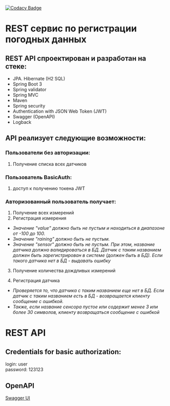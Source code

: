 [![Codacy Badge](https://app.codacy.com/project/badge/Grade/ec2e165f73844a95b9f24047685fc29c)](https://app.codacy.com/gh/AlekseiPetrovJ/weatherREST/dashboard?utm_source=gh&utm_medium=referral&utm_content=&utm_campaign=Badge_grade)


# REST сервис по регистрации погодных данных

## REST API спроектирован и разработан на стеке:

-   JPA. Hibernate (H2 SQL)
-   Spring Boot 3
-   Spring validator
-   Spring MVC
-   Maven
-   Spring security
-   Authentication with JSON Web Token (JWT)
-   Swagger (OpenAPI)
-   Logback

## API реализует следующие возможности:

### Пользователи без авторизации:

1)  Получение списка всех датчиков

### Пользователь BasicAuth:

1) доступ к получению токена JWT

### Авторизованный пользователь получает:

1)  Получение всех измерений
2)  Регистрация измерения

-   _Значение "value" должно быть не пустым и находиться в диапазоне от -100 до 100._
-   _Значение "raining" должно быть не пустым._
-   _Значение "sensor" должно быть не пустым. При этом, название датчика должно валидироваться в БД.
Датчик с таким названием должен быть зарегистрирован в системе (должен быть в БД).
Если такого датчика нет в БД - выдавать ошибку_

3)  Получение количества дождливых измерений

4)  Регистрация датчика

-   _Проверяется то, что датчика с таким названием еще нет в БД.
Если датчик с таким названием есть в БД - возвращается клиенту сообщение с ошибкой._
-   _Также, если название сенсора пустое или содержит менее 3 или более 30 символов,
клиенту возвращаться сообщение с ошибкой_


# REST API

## Credentials for basic authorization:

login: user  
password: 123123

## OpenAPI
<a href="http://localhost:8080/swagger-ui/index.html">Swagger UI</a>